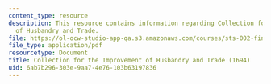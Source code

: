 ```yaml
---
content_type: resource
description: This resource contains information regarding Collection for the Improvement
  of Husbandry and Trade.
file: https://ol-ocw-studio-app-qa.s3.amazonaws.com/courses/sts-002-finance-and-society-spring-2016/6ab7b296303e9aa74e76103b63197836_MITSTS_002S16_Houghton.pdf
file_type: application/pdf
resourcetype: Document
title: Collection for the Improvement of Husbandry and Trade (1694)
uid: 6ab7b296-303e-9aa7-4e76-103b63197836
---
```

